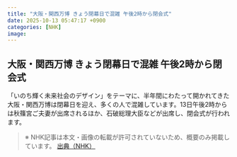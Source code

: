 ```yaml
---
title: "大阪・関西万博 きょう閉幕日で混雑 午後2時から閉会式"
date: 2025-10-13 05:47:17 +0900
categories: [NHK]
image: 
---
```

## 大阪・関西万博 きょう閉幕日で混雑 午後2時から閉会式

「いのち輝く未来社会のデザイン」をテーマに、半年間にわたって開かれてきた大阪・関西万博は閉幕日を迎え、多くの人で混雑しています。13日午後2時からは秋篠宮ご夫妻が出席されるほか、石破総理大臣などが出席し、閉会式が行われます。

> ※ NHK記事は本文・画像の転載が許可されていないため、概要のみ掲載しています。
[出典（NHK）](http://www3.nhk.or.jp/news/html/20251013/k10014948211000.html)
